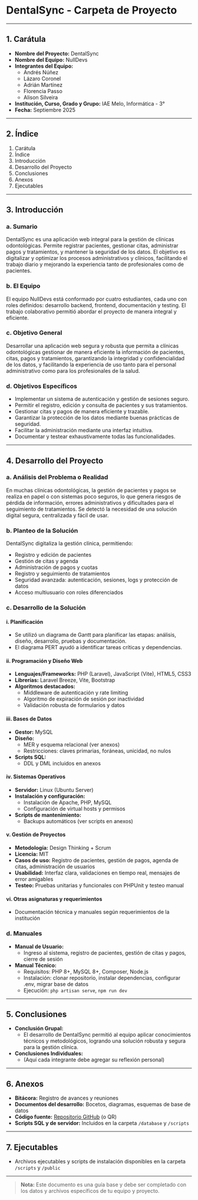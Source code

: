 # DentalSync - Carpeta de Proyecto

---

## 1. Carátula
- **Nombre del Proyecto:** DentalSync
- **Nombre del Equipo:** NullDevs
- **Integrantes del Equipo:**
  - Andrés Núñez
  - Lázaro Coronel
  - Adrián Martínez
  - Florencia Passo
  - Alison Silveira
- **Institución, Curso, Grado y Grupo:** IAE Melo, Informática - 3°
- **Fecha:** Septiembre 2025

---

## 2. Índice
1. Carátula
2. Índice
3. Introducción
4. Desarrollo del Proyecto
5. Conclusiones
6. Anexos
7. Ejecutables

---

## 3. Introducción
### a. Sumario
DentalSync es una aplicación web integral para la gestión de clínicas odontológicas. Permite registrar pacientes, gestionar citas, administrar pagos y tratamientos, y mantener la seguridad de los datos. El objetivo es digitalizar y optimizar los procesos administrativos y clínicos, facilitando el trabajo diario y mejorando la experiencia tanto de profesionales como de pacientes.

### b. El Equipo
El equipo NullDevs está conformado por cuatro estudiantes, cada uno con roles definidos: desarrollo backend, frontend, documentación y testing. El trabajo colaborativo permitió abordar el proyecto de manera integral y eficiente.

### c. Objetivo General
Desarrollar una aplicación web segura y robusta que permita a clínicas odontológicas gestionar de manera eficiente la información de pacientes, citas, pagos y tratamientos, garantizando la integridad y confidencialidad de los datos, y facilitando la experiencia de uso tanto para el personal administrativo como para los profesionales de la salud.

### d. Objetivos Específicos
- Implementar un sistema de autenticación y gestión de sesiones seguro.
- Permitir el registro, edición y consulta de pacientes y sus tratamientos.
- Gestionar citas y pagos de manera eficiente y trazable.
- Garantizar la protección de los datos mediante buenas prácticas de seguridad.
- Facilitar la administración mediante una interfaz intuitiva.
- Documentar y testear exhaustivamente todas las funcionalidades.

---

## 4. Desarrollo del Proyecto
### a. Análisis del Problema o Realidad
En muchas clínicas odontológicas, la gestión de pacientes y pagos se realiza en papel o con sistemas poco seguros, lo que genera riesgos de pérdida de información, errores administrativos y dificultades para el seguimiento de tratamientos. Se detectó la necesidad de una solución digital segura, centralizada y fácil de usar.

### b. Planteo de la Solución
DentalSync digitaliza la gestión clínica, permitiendo:
- Registro y edición de pacientes
- Gestión de citas y agenda
- Administración de pagos y cuotas
- Registro y seguimiento de tratamientos
- Seguridad avanzada: autenticación, sesiones, logs y protección de datos
- Acceso multiusuario con roles diferenciados

### c. Desarrollo de la Solución
#### i. Planificación
- Se utilizó un diagrama de Gantt para planificar las etapas: análisis, diseño, desarrollo, pruebas y documentación.
- El diagrama PERT ayudó a identificar tareas críticas y dependencias.

#### ii. Programación y Diseño Web
- **Lenguajes/Frameworks:** PHP (Laravel), JavaScript (Vite), HTML5, CSS3
- **Librerías:** Laravel Breeze, Vite, Bootstrap
- **Algoritmos destacados:**
  - Middleware de autenticación y rate limiting
  - Algoritmo de expiración de sesión por inactividad
  - Validación robusta de formularios y datos

#### iii. Bases de Datos
- **Gestor:** MySQL
- **Diseño:**
  - MER y esquema relacional (ver anexos)
  - Restricciones: claves primarias, foráneas, unicidad, no nulos
- **Scripts SQL:**
  - DDL y DML incluidos en anexos

#### iv. Sistemas Operativos
- **Servidor:** Linux (Ubuntu Server)
- **Instalación y configuración:**
  - Instalación de Apache, PHP, MySQL
  - Configuración de virtual hosts y permisos
- **Scripts de mantenimiento:**
  - Backups automáticos (ver scripts en anexos)

#### v. Gestión de Proyectos
- **Metodología:** Design Thinking + Scrum
- **Licencia:** MIT
- **Casos de uso:** Registro de pacientes, gestión de pagos, agenda de citas, administración de usuarios
- **Usabilidad:** Interfaz clara, validaciones en tiempo real, mensajes de error amigables
- **Testeo:** Pruebas unitarias y funcionales con PHPUnit y testeo manual

#### vi. Otras asignaturas y requerimientos
- Documentación técnica y manuales según requerimientos de la institución

### d. Manuales
- **Manual de Usuario:**
  - Ingreso al sistema, registro de pacientes, gestión de citas y pagos, cierre de sesión
- **Manual Técnico:**
  - Requisitos: PHP 8+, MySQL 8+, Composer, Node.js
  - Instalación: clonar repositorio, instalar dependencias, configurar .env, migrar base de datos
  - Ejecución: `php artisan serve`, `npm run dev`

---

## 5. Conclusiones
- **Conclusión Grupal:**
  - El desarrollo de DentalSync permitió al equipo aplicar conocimientos técnicos y metodológicos, logrando una solución robusta y segura para la gestión clínica.
- **Conclusiones Individuales:**
  - (Aquí cada integrante debe agregar su reflexión personal)

---

## 6. Anexos
- **Bitácora:** Registro de avances y reuniones
- **Documentos del desarrollo:** Bocetos, diagramas, esquemas de base de datos
- **Código fuente:** [Repositorio GitHub](https://github.com/t4ifi/Pro3r) (o QR)
- **Scripts SQL y de servidor:** Incluidos en la carpeta `/database` y `/scripts`

---

## 7. Ejecutables
- Archivos ejecutables y scripts de instalación disponibles en la carpeta `/scripts` y `/public`

---

> **Nota:** Este documento es una guía base y debe ser completado con los datos y archivos específicos de tu equipo y proyecto.
